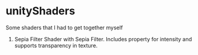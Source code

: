 # unityShaders
Some shaders that I had to get together myself

  1. Sepia Filter
    Shader with Sepia Filter. Includes property for intensity and supports transparency in texture.
